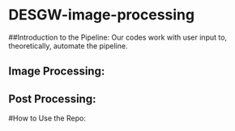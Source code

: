 # DESGW-image-processing
##Introduction to the Pipeline:
Our codes work with user input to, theoretically, automate the pipeline.
## Image Processing:

## Post Processing:

#How to Use the Repo:
